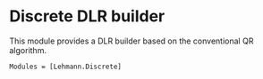 # Discrete DLR builder

This module provides a DLR builder based on the conventional QR algorithm. 

```@autodocs
Modules = [Lehmann.Discrete]
```